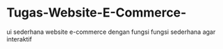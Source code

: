 # Tugas-Website-E-Commerce-
ui sederhana website e-commerce dengan fungsi fungsi sederhana agar interaktif
